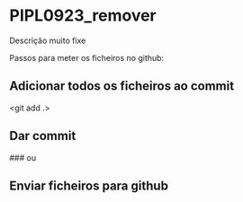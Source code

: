 # PIPL0923_remover

Descrição muito fixe

Passos para meter os ficheiros no github:

## Adicionar todos os ficheiros ao commit

<git add .>

## Dar commit

<git commit>
### ou
<git commit -m "mensagem de commit">

## Enviar ficheiros para github

<git push>
